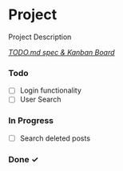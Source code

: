 # Project

Project Description

<em>[TODO.md spec & Kanban Board](https://bit.ly/3fCwKfM)</em>

### Todo

- [ ] Login functionality  
- [ ] User Search  

### In Progress

- [ ] Search deleted posts  

### Done ✓


